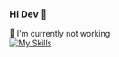 ### Hi Dev 👋

🔭 I'm currently not working
<br>
[![My Skills](https://skillicons.dev/icons?i=CS,dotnet,aws,java,js,ts,nodejs,jquery,mysql,sqlite,prisma,react)](https://skillicons.dev)

